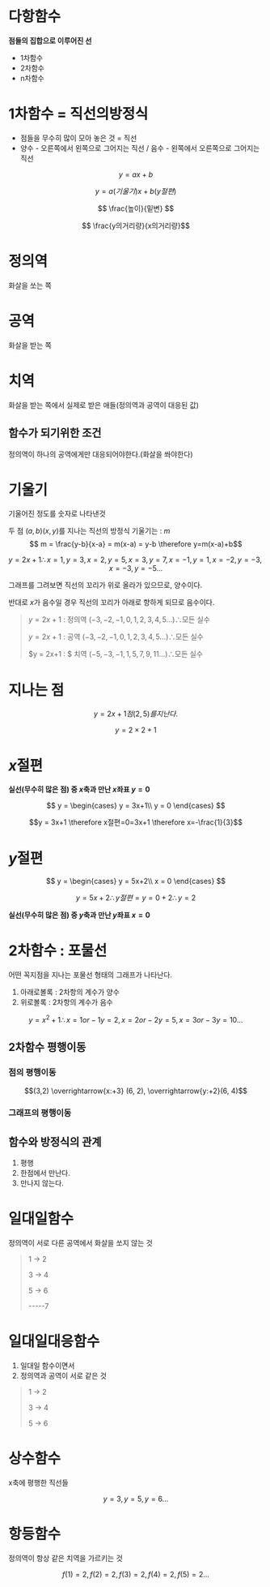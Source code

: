 # 다항함수
**점들의 집합으로 이루어진 선**
- 1차함수
- 2차함수
- n차함수
# 1차함수 = 직선의방정식
-   점들을 무수히 많이 모아 놓은 것 = 직선
-   양수 - 오른쪽에서 왼쪽으로 그어지는 직선 / 음수 - 왼쪽에서 오른쪽으로 그어지는 직선

$$ y = ax + b $$

$$ y = a(기울기)x + b(y절편) $$

$$ \frac{높이}{밑변} $$

$$ \frac{y의거리량}{x의거리량}$$

# 정의역
화살을 쏘는 쪽
# 공역
화살을 받는 쪽
# 치역
화살을 받는 쪽에서 실제로 받은 애들(정의역과 공역이 대응된 값)
## 함수가 되기위한 조건
정의역이 하나의 공역에게만 대응되어야한다.(화살을 쏴야한다)

# 기울기
기울어진 정도를 숫자로 나타낸것

두 점 $(a, b) (x, y)$를 지나는 직선의 방정식 기울기는 : $m$
$$ m = \frac{y-b}{x-a} = m(x-a) = y-b \therefore y=m(x-a)+b$$

$$ y = 2x+1 \therefore x=1, y=3, x=2, y=5, x=3, y=7, x=-1, y=1, x=-2, y=-3, x=-3, y=-5\dots$$

그래프를 그려보면 직선의 꼬리가 위로 올라가 있으므로, 양수이다.

반대로 $x$가 음수일 경우 직선의 꼬리가 아래로 향하게 되므로 음수이다.

> $y = 2x+1$ : 정의역 $(-3, -2, -1, 0, 1, 2, 3, 4, 5\dots)\therefore$모든 실수
> 
> $y = 2x+1$ : 공역 $(-3, -2, -1, 0, 1, 2, 3, 4, 5\dots)\therefore$모든 실수
>
> $y = 2x+1 : $ 치역 $(-5, -3, -1, 1, 5, 7, 9, 11\dots)\therefore$모든 실수

# 지나는 점
$$ y = 2x+1 점(2, 5)를 지난다. $$

$$ y = 2\times2+1 $$

# $x$절편
**실선(무수히 많은 점) 중 $x$축과 만난 $x$좌표 $y=0$**

$$ y =
\begin{cases}
y = 3x+1\\
y = 0
\end{cases} $$

$$y = 3x+1 \therefore x절편=0=3x+1 \therefore x=-\frac{1}{3}$$

# $y$절편
$$ y =
\begin{cases}
y = 5x+2\\
x = 0
\end{cases} $$

$$y = 5x+2 \therefore y절편=y=0+2 \therefore y=2$$

**실선(무수히 많은 점) 중 $y$축과 만난 $y$좌표 $x=0$**

# 2차함수 : 포물선
어떤 꼭지점을 지나는 포물선 형태의 그래프가 나타난다.
1. 아래로볼록 : 2차항의 계수가 양수
2. 위로볼록 : 2차항의 계수가 음수

$$ y=x^2+1 \therefore x=1 or -1 y=2,  x=2 or -2 y=5, x=3 or -3 y=10\dots $$

## 2차함수 평행이동
### 점의 평행이동
$$(3,2) \overrightarrow{x:+3} (6, 2), \overrightarrow{y:+2}(6, 4)$$

### 그래프의 평행이동


## 함수와 방정식의 관계
1. 평행
2. 한점에서 만난다.
3. 만나지 않는다.

# 일대일함수
정의역이 서로 다른 공역에서 화살을 쏘지 않는 것
> 1 -> 2
> 
> 3 -> 4
> 
> 5 -> 6
> 
> -----7
# 일대일대응함수
1. 일대일 함수이면서
2. 정의역과 공역이 서로 같은 것
> 1 -> 2
> 
> 3 -> 4
> 
> 5 -> 6
# 상수함수
x축에 평행한 직선들

$$ y=3, y=5, y=6... $$
# 항등함수
정의역이 항상 같은 치역을 가르키는 것

$$ f(1)=2, f(2)=2, f(3)=2, f(4)=2, f(5)=2... $$

